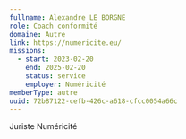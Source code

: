 ```yaml
---
fullname: Alexandre LE BORGNE
role: Coach conformité
domaine: Autre
link: https://numericite.eu/
missions:
  - start: 2023-02-20
    end: 2025-02-20
    status: service
    employer: Numéricité
memberType: autre
uuid: 72b87122-cefb-426c-a618-cfcc0054a66c
---
```

Juriste Numéricité